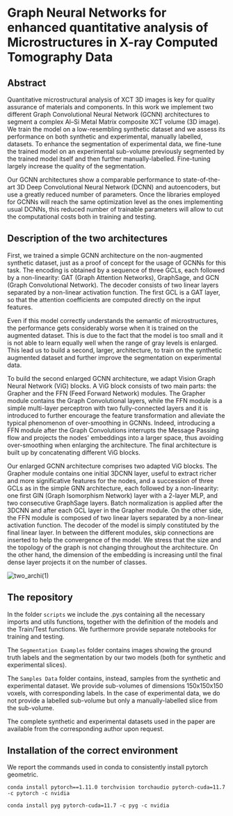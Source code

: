 # Graph Neural Networks for enhanced quantitative analysis of Microstructures in X-ray Computed Tomography Data

## Abstract

Quantitative microstructural analysis of XCT 3D images is key for quality assurance of materials and components. In this work we implement two different Graph Convolutional Neural Network (GCNN) architectures to segment a complex Al–Si Metal Matrix composite XCT volume (3D image). We train the model on a low-resembling synthetic dataset and we assess its performance on both synthetic and experimental, manually labelled, datasets. To enhance the segmentation of experimental data, we fine-tune the trained model on an experimental sub-volume previously segmented by the trained model itself and then further manually-labelled. Fine-tuning largely increase the quality of the segmentation.

Our GCNN architectures show a comparable performance to state-of-the-art 3D Deep Convolutional Neural Network (DCNN) and autoencoders, but use a greatly reduced number of parameters. Once the libraries employed for GCNNs will reach the same optimization level as the ones implementing usual DCNNs, this reduced number of trainable parameters will allow to cut the computational costs both in training and testing.

## Description of the two architectures

First, we trained a simple GCNN architecture on the non-augmented synthetic dataset, just as a proof of concept for the usage of GCNNs for this task. The encoding is obtained by a sequence of three GCLs, each followed by a non-linearity: GAT (Graph Attention Networks), GraphSage, and GCN (Graph Convolutional Network). The decoder consists of two linear layers separated by a non-linear activation function. The first GCL is a GAT layer, so that the attention coefficients are computed directly on the input features.

Even if this model correctly understands the semantic of microstructures, the performance gets considerably worse when it is trained on the augmented dataset. This is due to the fact that the model is too small and it is not able to learn equally well when the range of gray levels is enlarged. This lead us to build a second, larger, architecture, to train on the synthetic augmented dataset and further improve the segmentation on experimental data.

To build the second enlarged GCNN architecture, we adapt Vision Graph Neural Network (ViG) blocks. A ViG block consists of two main parts: the Grapher and the FFN (Feed Forward Network) modules. The Grapher module contains the Graph Convolutional layers, while the FFN module is a simple multi-layer perceptron with two fully-connected layers and it is introduced to further encourage the feature transformation and alleviate the typical phenomenon of over-smoothing in GCNNs. Indeed, introducing a FFN module after the Graph Convolutions interrupts the Message Passing flow and projects the nodes' embeddings into a larger space, thus avoiding over-smoothing when enlarging the architecture. The final architecture is built up by concatenating different ViG blocks.

Our enlarged GCNN architecture comprises two adapted ViG blocks. The Grapher module contains one initial 3DCNN layer, useful to extract richer and more significative features for the nodes, and a succession of three GCLs as in the simple GNN architecture, each followed by a non-linearity: one first GIN (Graph Isomorphism Network) layer with a 2-layer MLP, and two consecutive GraphSage layers. Batch normalization is applied after the 3DCNN and after each GCL layer in the Grapher module. On the other side, the FFN module is composed of two linear layers separated by a non-linear activation function. The decoder of the model is simply constituted by the final linear layer. In between the different modules, skip connections are inserted to help the convergence of the model. We stress that the size and the topology of the graph is not changing throughout the architecture. On the other hand, the dimension of the embedding is increasing until the final dense layer projects it on the number of classes.

![two_archi(1)](https://github.com/michelalapenna/GNN-for-segmentation-of-XCT/assets/82046452/ed9c77b1-2183-48eb-ab43-fd1b2eacc221)

## The repository

In the folder `scripts` we include the .pys containing all the necessary imports and utils functions, together with the definition of the models and the Train/Test functions. We furthermore provide separate notebooks for training and testing.

The `Segmentation Examples` folder contains images showing the ground truth labels and the segmentation by our two models (both for synthetic and experimental slices).

The `Samples Data` folder contains, instead, samples from the synthetic and experimental dataset. We provide sub-volumes of dimensions 150x150x150 voxels, with corresponding labels. In the case of experimental data, we do not provide a labelled sub-volume but only a manually-labelled slice from the sub-volume.

The complete synthetic and experimental datasets used in the paper are available from the corresponding author upon request.

## Installation of the correct environment

We report the commands used in conda to consistently install pytorch geometric.

```
conda install pytorch==1.11.0 torchvision torchaudio pytorch-cuda=11.7 -c pytorch -c nvidia 

conda install pyg pytorch-cuda=11.7 -c pyg -c nvidia 
```
